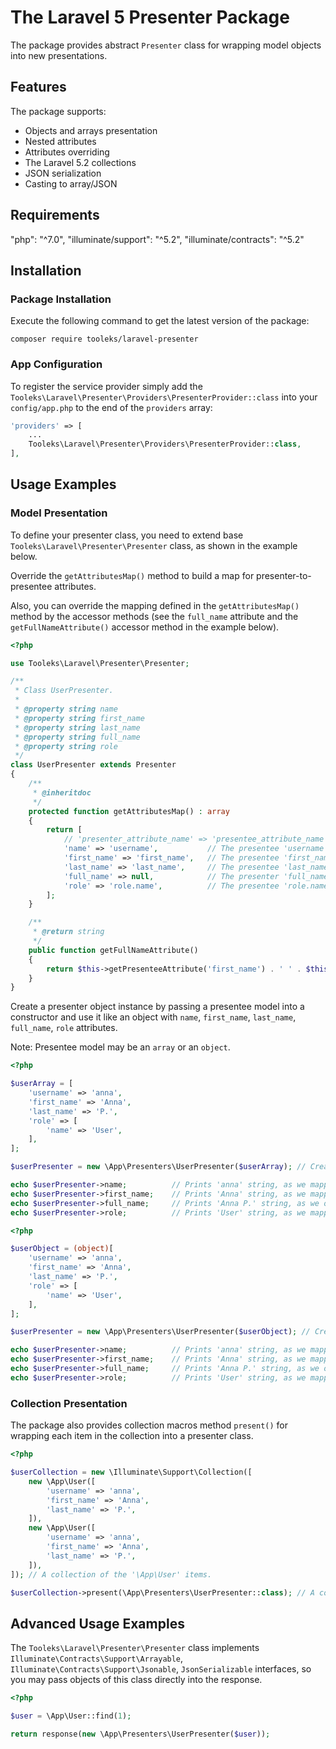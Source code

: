 # The Laravel 5 Presenter Package

The package provides abstract `Presenter` class for wrapping model objects into new presentations.

## Features

The package supports:

* Objects and arrays presentation
* Nested attributes
* Attributes overriding
* The Laravel 5.2 collections
* JSON serialization
* Casting to array/JSON

## Requirements

"php": "^7.0",
"illuminate/support": "^5.2",
"illuminate/contracts": "^5.2"

## Installation

### Package Installation

Execute the following command to get the latest version of the package:

```shell
composer require tooleks/laravel-presenter
```

### App Configuration

To register the service provider simply add the `Tooleks\Laravel\Presenter\Providers\PresenterProvider::class` into your `config/app.php` to the end of the `providers` array:

```php
'providers' => [
    ...
    Tooleks\Laravel\Presenter\Providers\PresenterProvider::class,
],
```


## Usage Examples

### Model Presentation

To define your presenter class, you need to extend base `Tooleks\Laravel\Presenter\Presenter` class, as shown in the example below.

Override the `getAttributesMap()` method to build a map for presenter-to-presentee attributes.

Also, you can override the mapping defined in the `getAttributesMap()` method by the accessor methods (see the `full_name` attribute and the `getFullNameAttribute()` accessor method in the example below).

```php
<?php

use Tooleks\Laravel\Presenter\Presenter;

/**
 * Class UserPresenter.
 *
 * @property string name
 * @property string first_name
 * @property string last_name
 * @property string full_name
 * @property string role
 */
class UserPresenter extends Presenter
{
    /**
     * @inheritdoc
     */
    protected function getAttributesMap() : array
    {
        return [
            // 'presenter_attribute_name' => 'presentee_attribute_name'
            'name' => 'username',           // The presentee 'username' attribute mapped to presenter 'name' attribute.
            'first_name' => 'first_name',   // The presentee 'first_name' attribute mapped to presenter 'first_name' attribute.
            'last_name' => 'last_name',     // The presentee 'last_name' attribute mapped to presenter 'last_name' attribute.
            'full_name' => null,            // The presenter 'full_name' attribute overridden by the presenter 'getFullNameAttribute()' method.
            'role' => 'role.name',          // The presentee 'role.name' nested attribute mapped to presenter 'role' attribute.
        ];
    }

    /**
     * @return string
     */
    public function getFullNameAttribute()
    {
        return $this->getPresenteeAttribute('first_name') . ' ' . $this->getPresenteeAttribute('last_name');
    }
}
```

Create a presenter object instance by passing a presentee model into a constructor and use it like an object with `name`, `first_name`, `last_name`, `full_name`, `role` attributes.

Note: Presentee model may be an `array` or an `object`.

```php
<?php

$userArray = [ 
    'username' => 'anna',
    'first_name' => 'Anna',
    'last_name' => 'P.',
    'role' => [
        'name' => 'User',
    ],
];

$userPresenter = new \App\Presenters\UserPresenter($userArray); // Create presenter from presentee array.

echo $userPresenter->name;          // Prints 'anna' string, as we mapped presentee 'username' attribute to presenter 'name' attribute.
echo $userPresenter->first_name;    // Prints 'Anna' string, as we mapped presentee 'first_name' attribute to presenter 'first_name' attribute.
echo $userPresenter->full_name;     // Prints 'Anna P.' string, as we override presenter 'full_name' attribute by the presenter 'getFullNameAttribute()' method.
echo $userPresenter->role;          // Prints 'User' string, as we mapped presentee 'role.name' nested attribute to presenter 'role' attribute.
```

```php
<?php

$userObject = (object)[
    'username' => 'anna',
    'first_name' => 'Anna',
    'last_name' => 'P.',
    'role' => [
        'name' => 'User',
    ],
];

$userPresenter = new \App\Presenters\UserPresenter($userObject); // Create presenter from presentee object.

echo $userPresenter->name;          // Prints 'anna' string, as we mapped presentee 'username' attribute to presenter 'name' attribute.
echo $userPresenter->first_name;    // Prints 'Anna' string, as we mapped presentee 'first_name' attribute to presenter 'first_name' attribute.
echo $userPresenter->full_name;     // Prints 'Anna P.' string, as we override presenter 'full_name' attribute by the presenter 'getFullNameAttribute()' method.
echo $userPresenter->role;          // Prints 'User' string, as we mapped presentee 'role.name' nested attribute to presenter 'role' attribute.
```

### Collection Presentation

The package also provides collection macros method `present()` for wrapping each item in the collection into a presenter class.

```php
<?php

$userCollection = new \Illuminate\Support\Collection([
    new \App\User([
        'username' => 'anna',
        'first_name' => 'Anna',
        'last_name' => 'P.',
    ]),
    new \App\User([
        'username' => 'anna',
        'first_name' => 'Anna',
        'last_name' => 'P.',
    ]),
]); // A collection of the '\App\User' items.

$userCollection->present(\App\Presenters\UserPresenter::class); // A collection of the '\App\Presenters\UserPresenter' items.
```

## Advanced Usage Examples

The `Tooleks\Laravel\Presenter\Presenter` class implements `Illuminate\Contracts\Support\Arrayable`, `Illuminate\Contracts\Support\Jsonable`, `JsonSerializable` interfaces, so you may pass objects of this class directly into the response.

```php
<?php

$user = \App\User::find(1);

return response(new \App\Presenters\UserPresenter($user));
```
